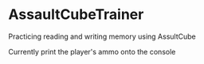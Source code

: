 # AssaultCubeTrainer
Practicing reading and writing memory using AssultCube

Currently print the player's ammo onto the console
